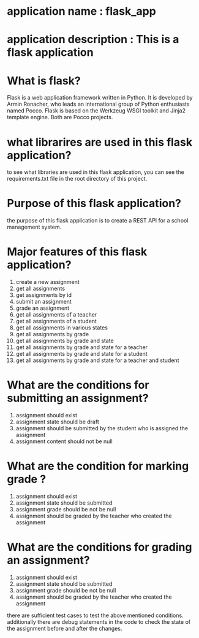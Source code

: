 <!-- UNDERSTANDING THIS APPLICATION -->

# application name : flask_app

# application description : This is a flask application

# What is flask?

Flask is a web application framework written in Python. It is developed by Armin Ronacher, who leads an international group of Python enthusiasts named Pocco. Flask is based on the Werkzeug WSGI toolkit and Jinja2 template engine. Both are Pocco projects.

# what librarires are used in this flask application?

to see what libraries are used in this flask application, you can see the requirements.txt file in the root directory of this project.

# Purpose of this flask application?

the purpose of this flask application is to create a REST API for a school management system.

# Major features of this flask application?

1. create a new assignment
2. get all assignments
3. get assignments by id
4. submit an assignment
5. grade an assignment
6. get all assignments of a teacher
7. get all assignments of a student
8. get all assignments in various states
9. get all assignments by grade
10. get all assignments by grade and state
11. get all assignments by grade and state for a teacher
12. get all assignments by grade and state for a student
13. get all assignments by grade and state for a teacher and student

# What are the conditions for submitting an assignment?

1. assignment should exist
2. assignment state should be draft
3. assignment should be submitted by the student who is assigned the assignment
4. assignment content should not be null

# What are the condition for marking grade ?

1. assignment should exist
2. assignment state should be submitted
3. assignment grade should be not be null
4. assignment should be graded by the teacher who created the assignment

# What are the conditions for grading an assignment?

1. assignment should exist
2. assignment state should be submitted
3. assignment grade should be not be null
4. assignment should be graded by the teacher who created the assignment

there are sufficient test cases to test the above mentioned conditions.
additionally there are debug statements in the code to check the state of the assignment before and after the changes.
